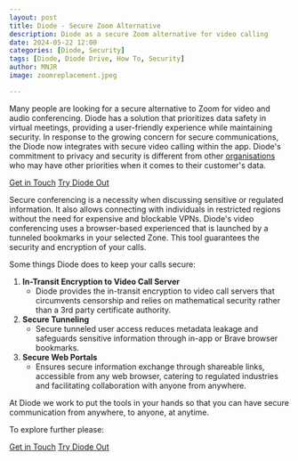 ```yaml
---
layout: post
title: Diode - Secure Zoom Alternative
description: Diode as a secure Zoom alternative for video calling
date: 2024-05-22 12:00
categories: [Diode, Security]
tags: [Diode, Diode Drive, How To, Security]
author: MNJR
image: zoomreplacement.jpeg

---
```


Many people are looking for a secure alternative to Zoom for video and audio conferencing.  Diode has a solution that prioritizes data safety in virtual meetings, providing a user-friendly experience while maintaining security. In response to the growing concern for secure communications, the Diode now integrates with secure video calling within the app. Diode's commitment to privacy and security is different from other [organisations](https://www.bitdefender.com/blog/hotforsecurity/zoom-rectifies-ai-data-collection-policy-after-raising-privacy-concerns/) who may have other priorities when it comes to their customer's data.

<div class="story__buttons">
  <a href="{{"https://contactdiode.paperform.co"}}" class="btn" target="">Get in Touch</a>
  <a href="#download-app" class="btn popup-open" target="">Try Diode Out</a>
</div>

Secure conferencing is a necessity when discussing sensitive or regulated information.  It also allows connecting with individuals in restricted regions without the need for expensive and blockable VPNs. Diode's video conferencing uses a browser-based experienced that is launched by a tunneled bookmarks in your selected Zone. This tool guarantees the security and encryption of your calls.

Some things Diode does to keep your calls secure:

1.  **In-Transit Encryption to Video Call Server**
    - Diode provides the in-transit encryption to video call servers that circumvents censorship and relies on mathematical security rather than a 3rd party certificate authority.
2.  **Secure Tunneling**
    -  Secure tunneled user access reduces metadata leakage and safeguards sensitive information through in-app or Brave browser bookmarks.
3.  **Secure Web Portals**
    -  Ensures secure information exchange through shareable links, accessible from any web browser, catering to regulated industries and facilitating collaboration with anyone from anywhere.

At Diode we work to put the tools in your hands so that you can have secure communication from anywhere, to anyone, at anytime. 

To explore further please:
<div class="story__buttons">
  <a href="{{"https://contactdiode.paperform.co"}}" class="btn" target="">Get in Touch</a>
  <a href="#download-app" class="btn popup-open" target="">Try Diode Out</a>
</div>


